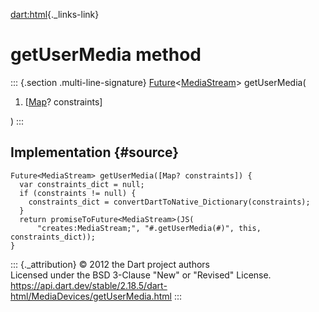 [dart:html](../../dart-html/dart-html-library){._links-link}

getUserMedia method
===================

::: {.section .multi-line-signature}
[Future](../../dart-async/future-class)\<[MediaStream](../mediastream-class)\>
getUserMedia(

1.  \[[Map](../../dart-core/map-class)? constraints\]

)
:::

Implementation {#source}
--------------

``` {.language-dart data-language="dart"}
Future<MediaStream> getUserMedia([Map? constraints]) {
  var constraints_dict = null;
  if (constraints != null) {
    constraints_dict = convertDartToNative_Dictionary(constraints);
  }
  return promiseToFuture<MediaStream>(JS(
      "creates:MediaStream;", "#.getUserMedia(#)", this, constraints_dict));
}
```

::: {._attribution}
© 2012 the Dart project authors\
Licensed under the BSD 3-Clause \"New\" or \"Revised\" License.\
<https://api.dart.dev/stable/2.18.5/dart-html/MediaDevices/getUserMedia.html>
:::
